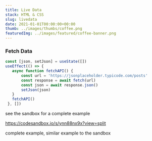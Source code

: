 ```yaml
---
title: Live Data
stack: HTML & CSS
slug: livedata
date: 2021-01-01T00:00:00+00:00
thumb: ../images/thumbs/coffee.png
featuredImg: ../images/featured/coffee-banner.png
---
```

### Fetch Data

 ```js
 const [json, setJson] = useState([])
 useEffect(() => {
    async function fetchAPI() {
        const url = 'https://jsonplaceholder.typicode.com/posts'
        const response = await fetch(url)
        const json = await response.json()
        setJson(json)
    }
    fetchAPI()
  }, [])

 ```
see the sandbox for a complete example 

https://codesandbox.io/s/ynn88nx9x?view=split

complete example, similar example to the sandbox